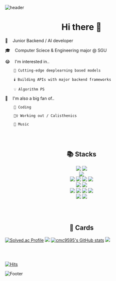 ![header](https://capsule-render.vercel.app/api?type=waving&color=auto&height=200&section=header&text=WELCOME%202023&fontSize=30)

# <center> Hi there 👋</center>

 
🌱&nbsp;&nbsp;&nbsp; Junior Backend / AI developer

🎓️&nbsp;&nbsp;&nbsp; Computer Sciece & Engineering major @ SGU

😂&nbsp;&nbsp;&nbsp; I'm interested in..  
```
    🧠 Cutting-edge deeplearning based models 

    🕯️ Building APIs with major backend frameworks  

    💡 Algorithm PS
```


🍄&nbsp;&nbsp;&nbsp; I'm also a big fan of..  
```
    🐤️ Coding 

    🏋‍♀️️ Working out / Calisthenics

    🎸️ Music
```


<br/><br/>

## <center>📚️ Stacks</center>
<div align=center>
<img src="https://img.shields.io/badge/Python-3776AB?style=for-the-badge&logo=Python&logoColor=white"/>
<img src="https://img.shields.io/badge/Django-092E20?style=for-the-badge&logo=Django&logoColor=white"/>
 <br/>
<img src="https://img.shields.io/badge/Jupyter-F37626?style=for-the-badge&logo=Jupyter&logoColor=white"/>
<br/>
<img src="https://img.shields.io/badge/HTML5-E34F26?style=for-the-badge&logo=HTML5&logoColor=white"/>
<img src="https://img.shields.io/badge/JavaScript-F7DF1E?style=for-the-badge&logo=JavaScript&logoColor=white"/>
<img src="https://img.shields.io/badge/CSS3-1572B6?style=for-the-badge&logo=CSS3&logoColor=white"/>
<img src="https://img.shields.io/badge/Bootstrap-7952B3?style=for-the-badge&logo=Bootstrap&logoColor=white"/>
<br/>
<img src="https://img.shields.io/badge/SpringBoot-6DB33F?style=for-the-badge&logo=SpringBoot&logoColor=white"/>
<img src="https://img.shields.io/badge/MySQL-4479A1?style=for-the-badge&logo=MySQL&logoColor=white"/>
<br/>
<img src="https://img.shields.io/badge/Ubuntu-E95420?style=for-the-badge&logo=Ubuntu&logoColor=white"/>
<img src="https://img.shields.io/badge/Linux-FCC624?style=for-the-badge&logo=Linux&logoColor=white"/>
<img src="https://img.shields.io/badge/Docker-2496ED?style=for-the-badge&logo=Docker&logoColor=white"/>
<img src="https://img.shields.io/badge/Kubernetes-326CE5?style=for-the-badge&logo=Kubernetes&logoColor=white"/>
<br/>
<img src="https://img.shields.io/badge/C-A8B9CC?style=for-the-badge&logo=C&logoColor=white"/>
<img src="https://img.shields.io/badge/C++-00599C?style=for-the-badge&logo=C++-Solutions-blue&logoColor=white">
<!-- <img src="https://img.shields.io/badge/C++-Solutions-blue.svg?style=flat&logo=c%2B%2B"/> -->
</div>
<br/><br/><br/>

## <center>🎴️ Cards</center>

[![Solved.ac Profile](http://mazassumnida.wtf/api/v2/generate_badge?boj=cmc9595)](https://solved.ac/cmc9595)
<img src="http://mazandi.herokuapp.com/api?handle=cmc9595&theme=warm"/>
[![cmc9595's GitHub stats](https://github-readme-stats.vercel.app/api?username=cmc9595&card_width=350&line_height=20)](https://github.com/cmc9595/github-readme-stats)
<img src = "https://github-readme-stats.vercel.app/api/top-langs/?username=cmc9595&layout=compact&theme=buefy"/> 
<!--
**cmc9595/cmc9595** is a ✨ _special_ ✨ repository because its `README.md` (this file) appears on your GitHub profile.

Here are some ideas to get you started:

- 🔭 I’m currently working on ...
- 🌱 I’m currently learning ...
- 👯 I’m looking to collaborate on ...
- 🤔 I’m looking for help with ...
- 💬 Ask me about ...
- 📫 How to reach me: ...
- 😄 Pronouns: ...
- ⚡ Fun fact: ...
-->

<br/><br/>

[![Hits](https://hits.seeyoufarm.com/api/count/incr/badge.svg?url=https%3A%2F%2Fgithub.com%2Fcmc9595&count_bg=%2379C83D&title_bg=%23555555&icon=&icon_color=%23E7E7E7&title=hits&edge_flat=false)](https://hits.seeyoufarm.com)

![Footer](https://capsule-render.vercel.app/api?type=waving&color=auto&height=200&section=footer&text)
